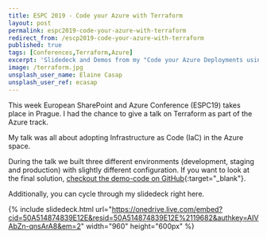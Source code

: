 ```yaml
---
title: ESPC 2019 - Code your Azure with Terraform
layout: post
permalink: espc2019-code-your-azure-with-terraform
redirect_from: /escp2019-code-your-azure-with-terraform
published: true
tags: [Conferences,Terraform,Azure]
excerpt: 'Slidedeck and Demos from my "Code your Azure Deployments using HashiCorp Terraform" talk at European SharePoint and Azure Conference 2019 in Prague.'
image: /terraform.jpg
unsplash_user_name: Elaine Casap
unsplash_user_ref: ecasap
---
```


This week European SharePoint and Azure Conference (ESPC19) takes place in Prague. I had the chance to give a talk on Terraform as part of the Azure track.

My talk was all about adopting Infrastructure as Code (IaC) in the Azure space.

During the talk we built three different environments (development, staging and production) with slightly different configuration. If you want to look at the final solution, [checkout the demo-code on GitHub](https://github.com/ThorstenHans/espc2019-terraform){:target="_blank"}.

Additionally, you can cycle through my slidedeck right here.


{% include slidedeck.html url="https://onedrive.live.com/embed?cid=50A514874839E12E&resid=50A514874839E12E%2119682&authkey=AIVAbZn-qnsArA8&em=2" width="960" height="600px" %}
